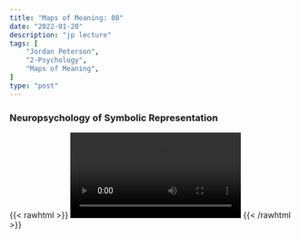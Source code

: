 ```yaml
---
title: "Maps of Meaning: 08"
date: "2022-01-20"
description: "jp lecture"
tags: [
    "Jordan Peterson",
    "2-Psychology",
    "Maps of Meaning",
]
type: "post"
---
```


### Neuropsychology of Symbolic Representation

{{< rawhtml >}}
    <video width="auto" height="auto" controls>
        <source src="https://lectures.dev00ps.com/maps-of-meaning/2017%20Maps%20of%20Meaning%2008%20-%20Neuropsychology%20of%20Symbolic%20Representation.mp4" type="video/mp4"> 
    </video>
{{< /rawhtml >}}